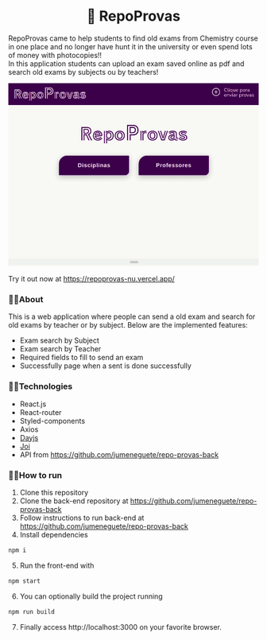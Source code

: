 <h1 align="center">📝 RepoProvas</h1>

RepoProvas came to help students to find old exams from Chemistry course in one place and no longer have hunt it in the university or even spend lots of money with photocopies!! <br/>
In this application students can upload an exam saved online as pdf and search old exams by subjects ou by teachers!

<p align="center"><img width="600px" src="/assets/repoprovas.gif" /></p>

Try it out now at https://repoprovas-nu.vercel.app/


### 🔹🔹About

This is a web application where people can send a old exam and search for old exams by teacher or by subject. Below are the implemented features:

- Exam search by Subject
- Exam search by Teacher
- Required fields to fill to send an exam
- Successfully page when a sent is done successfully

### 🔹🔹Technologies
- React.js
- React-router
- Styled-components
- Axios
- <a href="https://www.npmjs.com/package/dayjs" target="_blank">Dayjs</a>
- <a href="https://www.npmjs.com/package/joi" target="_blank">Joi</a>
- API from https://github.com/jumeneguete/repo-provas-back

### 🔹🔹How to run

1. Clone this repository
2. Clone the back-end repository at https://github.com/jumeneguete/repo-provas-back
3. Follow instructions to run back-end at https://github.com/jumeneguete/repo-provas-back
4. Install dependencies
```bash
npm i
```
5. Run the front-end with
```bash
npm start
```
6. You can optionally build the project running
```bash
npm run build
```
7. Finally access http://localhost:3000 on your favorite browser.
